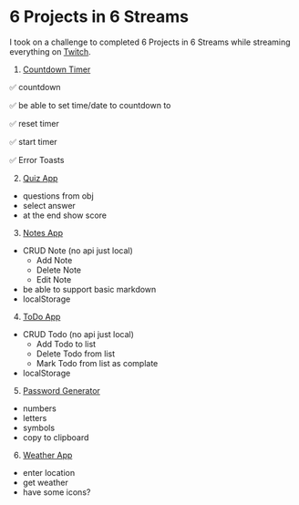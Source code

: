 # 6 Projects in 6 Streams

I took on a challenge to completed 6 Projects in 6 Streams while streaming everything on [Twitch](https://twitch.tv/mrdemonwolf).

1. [Countdown Timer](https://nuxt-timer.surge.sh/)

✅ countdown

✅ be able to set time/date to countdown to

✅ reset timer

✅ start timer

✅ Error Toasts

2. [Quiz App](https://nuxt-quiz.surge.sh)

- questions from obj
- select answer
- at the end show score

3. [Notes App]()

- CRUD Note (no api just local)
  - Add Note
  - Delete Note
  - Edit Note
- be able to support basic markdown
- localStorage

4. [ToDo App]()

- CRUD Todo (no api just local)
  - Add Todo to list
  - Delete Todo from list
  - Mark Todo from list as complate
- localStorage

5. [Password Generator]()

- numbers
- letters
- symbols
- copy to clipboard

6. [Weather App]()

- enter location
- get weather
- have some icons?
